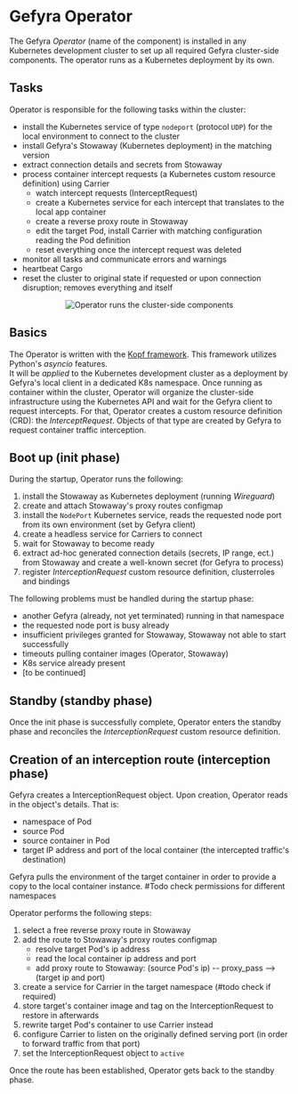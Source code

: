 # Gefyra Operator
The Gefyra _Operator_ (name of the component) is installed in any Kubernetes development cluster to set up 
all required Gefyra cluster-side components. The operator runs as a Kubernetes deployment by its own.

## Tasks
Operator is responsible for the following tasks within the cluster:
- install the Kubernetes service of type `nodeport` (protocol `UDP`) for the local environment to connect to the cluster
- install Gefyra's Stowaway (Kubernetes deployment) in the matching version
- extract connection details and secrets from Stowaway
- process container intercept requests (a Kubernetes custom resource definition) using Carrier
  - watch intercept requests (InterceptRequest)
  - create a Kubernetes service for each intercept that translates to the local app container 
  - create a reverse proxy route in Stowaway 
  - edit the target Pod, install Carrier with matching configuration reading the Pod definition
  - reset everything once the intercept request was deleted
- monitor all tasks and communicate errors and warnings
- heartbeat Cargo
- reset the cluster to original state if requested or upon connection disruption; removes everything and itself  

<p align="center">
  <img src="../docs/static/img/gefyra-operator.old.png" alt="Operator runs the cluster-side components"/>
</p>

## Basics
The Operator is written with the [Kopf framework](https://kopf.readthedocs.io/en/stable/). This framework utilizes
Python's _asyncio_ features.  
It will be _applied_ to the Kubernetes development cluster as a deployment by Gefyra's local client in a dedicated K8s 
namespace. Once running as container within the cluster, Operator will organize the cluster-side infrastructure using 
the Kubernetes API and wait for the Gefyra client to request intercepts. For that, Operator creates a custom resource 
definition (CRD): the _InterceptRequest_. Objects of that type are created by Gefyra to request container traffic 
interception.

## Boot up (init phase)
During the startup, Operator runs the following:
1) install the Stowaway as Kubernetes deployment (running _Wireguard_)
2) create and attach Stowaway's proxy routes configmap
3) install the `NodePort` Kubernetes service, reads the requested node port from its own environment (set by Gefyra 
   client)
4) create a headless service for Carriers to connect   
6) wait for Stowaway to become ready
7) extract ad-hoc generated connection details (secrets, IP range, ect.) from Stowaway and create a well-known secret 
   (for Gefyra to process)
8) register _InterceptionRequest_ custom resource definition, clusterroles and bindings
   
The following problems must be handled during the startup phase:
- another Gefyra (already, not yet terminated) running in that namespace
- the requested node port is busy already
- insufficient privileges granted for Stowaway, Stowaway not able to start successfully
- timeouts pulling container images (Operator, Stowaway)
- K8s service already present
- \[to be continued]

## Standby (standby phase)
Once the init phase is successfully complete, Operator enters the standby phase and reconciles the _InterceptionRequest_
custom resource definition.

## Creation of an interception route (interception phase)
Gefyra creates a InterceptionRequest object. Upon creation, Operator reads in the object's details. That is:
- namespace of Pod
- source Pod
- source container in Pod
- target IP address and port of the local container (the intercepted traffic's destination)

Gefyra pulls the environment of the target container in order to provide a copy to the local container instance. #Todo check permissions for different namespaces

Operator performs the following steps:
1) select a free reverse proxy route in Stowaway
2) add the route to Stowaway's proxy routes configmap
   - resolve target Pod's ip address
   - read the local container ip address and port
   - add proxy route to Stowaway: (source Pod's ip) -- proxy_pass --> (target ip and port)
3) create a service for Carrier in the target namespace (#todo check if required)
4) store target's container image and tag on the InterceptionRequest to restore in afterwards 
4) rewrite target Pod's container to use Carrier instead
5) configure Carrier to listen on the originally defined serving port (in order to forward traffic from that port)
6) set the InterceptionRequest object to `active` 

Once the route has been established, Operator gets back to the standby phase. 

   








